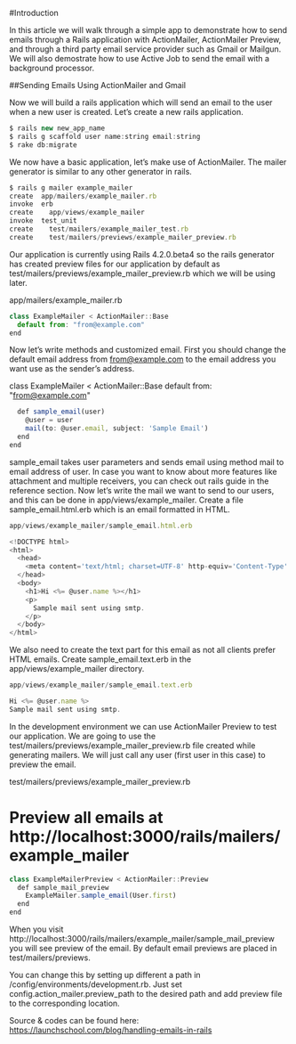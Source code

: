 #Introduction

In this article we will walk through a simple app to demonstrate how to send emails through a Rails application with ActionMailer, ActionMailer Preview, and through a third party email service provider such as Gmail or Mailgun. We will also demostrate how to use Active Job to send the email with a background processor.


##Sending Emails Using ActionMailer and Gmail

Now we will build a rails application which will send an email to the user when a new user is created. Let’s create a new rails application.

```javascript
$ rails new new_app_name
$ rails g scaffold user name:string email:string
$ rake db:migrate
```

We now have a basic application, let’s make use of ActionMailer. The mailer generator is similar to any other generator in rails.

```javascript
$ rails g mailer example_mailer
create  app/mailers/example_mailer.rb
invoke  erb
create    app/views/example_mailer
invoke  test_unit
create    test/mailers/example_mailer_test.rb
create    test/mailers/previews/example_mailer_preview.rb
```

Our application is currently using Rails 4.2.0.beta4 so the rails generator has created preview files for our application by default as test/mailers/previews/example_mailer_preview.rb which we will be using later.

app/mailers/example_mailer.rb

```javascript
class ExampleMailer < ActionMailer::Base
  default from: "from@example.com"
end
```

Now let’s write methods and customized email. First you should change the default email address from from@example.com to the email address you want use as the sender’s address.

class ExampleMailer < ActionMailer::Base
  default from: "from@example.com"

```javascript
  def sample_email(user)
    @user = user
    mail(to: @user.email, subject: 'Sample Email')
  end
end
```

sample_email takes user parameters and sends email using method mail to email address of user. In case you want to know about more features like attachment and multiple receivers, you can check out rails guide in the reference section. Now let’s write the mail we want to send to our users, and this can be done in app/views/example_mailer. Create a file sample_email.html.erb which is an email formatted in HTML.

```javascript
app/views/example_mailer/sample_email.html.erb
```
```javascript
<!DOCTYPE html>
<html>
  <head>
    <meta content='text/html; charset=UTF-8' http-equiv='Content-Type' />
  </head>
  <body>
    <h1>Hi <%= @user.name %></h1>
    <p>
      Sample mail sent using smtp.
    </p>
  </body>
</html>
```

We also need to create the text part for this email as not all clients prefer HTML emails. Create sample_email.text.erb in the app/views/example_mailer directory.

```javascript
app/views/example_mailer/sample_email.text.erb
```

```javascript
Hi <%= @user.name %>
Sample mail sent using smtp.
```

In the development environment we can use ActionMailer Preview to test our application. We are going to use the test/mailers/previews/example_mailer_preview.rb file created while generating mailers. We will just call any user (first user in this case) to preview the email.

test/mailers/previews/example_mailer_preview.rb


# Preview all emails at http://localhost:3000/rails/mailers/example_mailer

```javascript
class ExampleMailerPreview < ActionMailer::Preview
  def sample_mail_preview
    ExampleMailer.sample_email(User.first)
  end
end
```

When you visit http://localhost:3000/rails/mailers/example_mailer/sample_mail_preview you will see preview of the email. By default email previews are placed in test/mailers/previews.

You can change this by setting up different a path in /config/environments/development.rb. Just set config.action_mailer.preview_path to the desired path and add preview file to the corresponding location.


Source & codes can be found here:
https://launchschool.com/blog/handling-emails-in-rails
